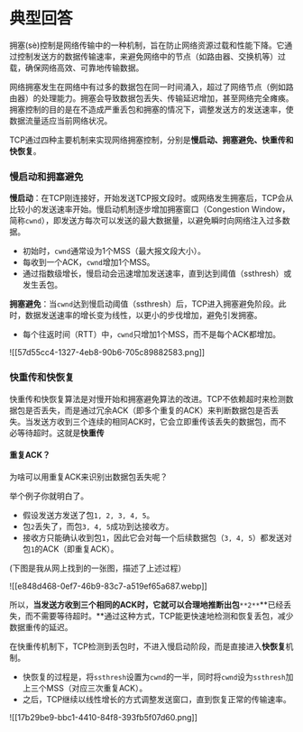 # 典型回答


拥塞(sè)控制是网络传输中的一种机制，旨在防止网络资源过载和性能下降。它通过控制发送方的数据传输速率，来避免网络中的节点（如路由器、交换机等）过载，确保网络高效、可靠地传输数据。  



网络拥塞发生在网络中有过多的数据包在同一时间涌入，超过了网络节点（例如路由器）的处理能力。拥塞会导致数据包丢失、传输延迟增加，甚至网络完全瘫痪。拥塞控制的目的是在不造成严重丢包和拥塞的情况下，调整发送方的发送速率，使数据流量适应当前网络状况。  



TCP通过四种主要机制来实现网络拥塞控制，分别是**慢启动、拥塞避免、快重传和快恢复**。



### 慢启动和拥塞避免


**慢启动**：在TCP刚连接好，开始发送TCP报文段时。或网络发生拥塞后，TCP会从比较小的发送速率开始。慢启动机制逐步增加拥塞窗口（Congestion Window，简称`cwnd`），即发送方每次可以发送的最大数据量，以避免瞬时向网络注入过多数据。



+ 初始时，`cwnd`通常设为1个MSS（最大报文段大小）。
+ 每收到一个ACK，`cwnd`增加1个MSS。
+ 通过指数级增长，慢启动会迅速增加发送速率，直到达到阈值（ssthresh）或发生丢包。



**拥塞避免**：当`cwnd`达到慢启动阈值（ssthresh）后，TCP进入拥塞避免阶段。此时，数据发送速率的增长变为线性，以更小的步伐增加，避免引发拥塞。

+ 每个往返时间（RTT）中，`cwnd`只增加1个MSS，而不是每个ACK都增加。



![[57d55cc4-1327-4eb8-90b6-705c89882583.png]]



### **快重传和快恢复**


快重传和快恢复算法是对慢开始和拥塞避免算法的改进。TCP不依赖超时来检测数据包是否丢失，而是通过冗余ACK（即多个重复的ACK）来判断数据包是否丢失。当发送方收到三个连续的相同ACK时，它会立即重传该丢失的数据包，而不必等待超时。这就是**快重传**



#### 重复ACK？


为啥可以用重复ACK来识别出数据包丢失呢？



举个例子你就明白了。

+ 假设发送方发送了包`1, 2, 3, 4, 5`。
+ 包`2`丢失了，而包`3, 4, 5`成功到达接收方。
+ 接收方只能确认收到包`1`，因此它会对每一个后续数据包（`3, 4, 5`）都发送对包`1`的ACK（即重复ACK）。



(下图是我从网上找到的一张图，描述了上述过程）

![[e848d468-0ef7-46b9-83c7-a519ef65a687.webp]]



所以，**当发送方收到三个相同的ACK时，它就可以合理地推断出包**`**2**`**已经丢失，而不需要等待超时。**通过这种方式，TCP能更快速地检测和恢复丢包，减少数据重传的延迟。



在快重传机制下，TCP检测到丢包时，不进入慢启动阶段，而是直接进入**快恢复**机制。

+ 快恢复的过程是，将`ssthresh`设置为`cwnd`的一半，同时将`cwnd`设为`ssthresh`加上三个MSS（对应三次重复ACK）。
+ 之后，TCP继续以线性增长的方式调整发送窗口，直到恢复正常的传输速率。





![[17b29be9-bbc1-4410-84f8-393fb5f07d60.png]]





